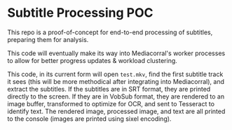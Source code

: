 # Subtitle Processing POC

This repo is a proof-of-concept for end-to-end processing of subtitles, preparing them for analysis.

This code will eventually make its way into Mediacorral's worker processes to allow for better progress
updates & workload clustering.

This code, in its current form will open `test.mkv`, find the first subtitle track it sees (this will be
more methodical after integrating into Mediacorral), and extract the subtitles. If the subtitles are in
SRT format, they are printed directly to the screen. If they are in VobSub format, they are rendered to
an image buffer, transformed to optimize for OCR, and sent to Tesseract to identify text. The rendered
image, processed image, and text are all printed to the console (images are printed using sixel encoding).
